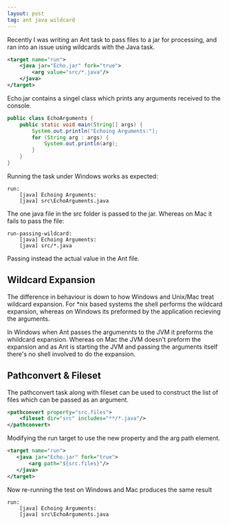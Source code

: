 ```yaml
---
layout: post
tag: ant java wildcard
---
```



Recently I was writing an Ant task to pass files to a jar for processing, and ran into an issue using wildcards with the Java task.

```xml
<target name="run">
	<java jar="Echo.jar" fork="true">
		<arg value="src/*.java"/>
	</java>
</target>
```

Echo.jar contains a singel class which prints any arguments received to the console.

```java
public class EchoArguments {
	public static void main(String[] args) {
		System.out.println("Echoing Arguments:");
		for (String arg : args) {
			System.out.println(arg);
		}
	}
}
```

Running the task under Windows works as expected:

```log
run:
	[java] Echoing Arguments:
	[java] src\EchoArguments.java
```

The one java file in the src folder is passed to the jar. Whereas on Mac it fails to pass the file:

```log
run-passing-wildcard:
	[java] Echoing Arguments:
	[java] src/*.java
```

Passing instead the actual value in the Ant file.

## Wildcard Expansion 
The difference in behaviour is down to how Windows and Unix/Mac treat wildcard expansion. For *nix based systems the shell performs the wildcard expansion, whereas on Windows its preformed by the application recieving the arguments.

In Windows when Ant passes the argumennts to the JVM it preforms the whildcard expansion. Whereas on Mac the JVM doesn't preform the expansion and as Ant is starting the JVM and passing the arguments itself there's no shell involved to do the expansion.

## Pathconvert & Fileset
The pathconvert task along with fileset can be used to construct the list of files which can be passed as an argument.

```xml
<pathconvert property="src.files">
	<fileset dir="src" includes="**/*.java"/>
</pathconvert>
```

Modifying the run target to use the new property and the arg path element.

```xml
<target name="run">
   <java jar="Echo.jar" fork="true">
       <arg path="${src.files}"/>
   </java>
</target>
```

Now re-running the test on Windows and Mac produces the same result

```log
run:
	[java] Echoing Arguments:
	[java] src\EchoArguments.java
```
